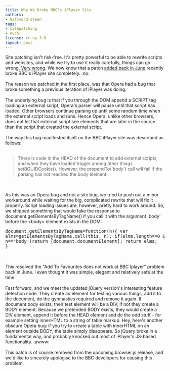```yaml
---
title: Why We Broke BBC’s iPlayer Site
authors:
- hallvord-steen
tags:
- sitepatching
- ouch
license: cc-by-3.0
layout: post
---
```

Site patching isn&#39;t risk-free. It&#39;s pretty powerful to be able to rewrite scripts and websites, and while we try to use it really carefully, things can go wrong. <a href="http://twitter.com/RobTaylor84/statuses/113266572717600768" target="_blank">Very wrong</a>. We now know that a patch <a href="http://my.opera.com/sitepatching/blog/2011/06/06/apple-core-fixes" target="_blank">added back in June</a> recently broke BBC&#39;s iPlayer site completely. :no: <br/><br/>The reason we patched in the first place, was that Opera had a bug that broke something a previous iteration of iPlayer was doing.<br/><br/>The underlying bug is that if you through the DOM append a SCRIPT tag loading an external script, Opera&#39;s parser will pause until that script has loaded. Other browsers continue parsing up until some random time when the external script loads and runs. Hence Opera, unlike other browsers, does not let that external script see elements that are later in the source than the script that created the external script.<br/><br/>The way this bug manifested itself on the BBC iPlayer site was described as follows:<br/><br/><blockquote class="bbquote"><p>There is code in the HEAD of the document to add external scripts, and when they have loaded trigger among other things setBGUIDCookie(). However, the prependTo(&#39;body&#39;) call will fail if the parsing has not reached the body element.</p></blockquote><br/><br/>As this was an Opera bug and not a site bug, we tried to push out a minor workaround while waiting for the big, complicated rewrite that will fix it properly. Script loading issues are, however, pretty hard to work around. So, we shipped something that would fake the response to document.getElementsByTagName() if you call it with the argument &#39;body&#39; before the &lt;body&gt; element exists in the DOM:<br/><pre>document.getElementsByTagName=function(n){
	var elms=getElementsByTagName.call(this, n);
	if(elms.length==0 &amp;&amp; n==&#39;body&#39;)return [document.documentElement];
	return elms;
}</pre><br/><br/>This resolved the &quot;Add To Favourites does not work at BBC Iplayer&quot; problem back in June. I even thought it was simple, elegant and relatively safe at the time.<br/><br/>Fast forward, and we meet the updated jQuery version&#39;s interesting feature detection code. They create an element for testing various things, add it to the document, do the gymnastics required and remove it again. If document.body exists, their test element will be a DIV, if not they create a BODY element. Because we pretended BODY exists, they would create a DIV element, append it before the HEAD element and do the odd stuff - for example setting innerHTML to a string of table markup. Hey, here&#39;s another obscure Opera bug: if you try to create a table with innerHTML on an element outside BODY, the table simply disappears. So jQuery broke in a fundamental way, and probably knocked out most of iPlayer&#39;s JS-based functionality. :awww: <br/><br/>This patch is of course removed from the upcoming browser.js release, and we&#39;d like to sincerely apologise to the BBC developers for causing this problem.
